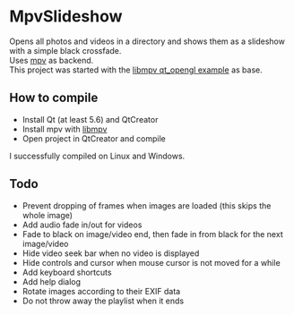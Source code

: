 # MpvSlideshow

Opens all photos and videos in a directory and shows them as a slideshow with a simple black crossfade.<br>
Uses [mpv](https://mpv.io/) as backend.<br>
This project was started with the 
[libmpv qt_opengl example](https://github.com/mpv-player/mpv-examples/tree/master/libmpv/qt_opengl) 
as base.

## How to compile

* Install Qt (at least 5.6) and QtCreator
* Install mpv with [libmpv](https://github.com/mpv-player/mpv-build#building-libmpv)
* Open project in QtCreator and compile

I successfully compiled on Linux and Windows.

## Todo

* Prevent dropping of frames when images are loaded (this skips the whole image)
* Add audio fade in/out for videos
* Fade to black on image/video end, then fade in from black for the next image/video
* Hide video seek bar when no video is displayed
* Hide controls and cursor when mouse cursor is not moved for a while
* Add keyboard shortcuts
* Add help dialog
* Rotate images according to their EXIF data
* Do not throw away the playlist when it ends

